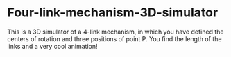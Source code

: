 # Four-link-mechanism-3D-simulator
This is a 3D simulator of a 4-link mechanism, in which you have defined the centers of rotation and three positions of point P. You find the length of the links and a very cool animation!
